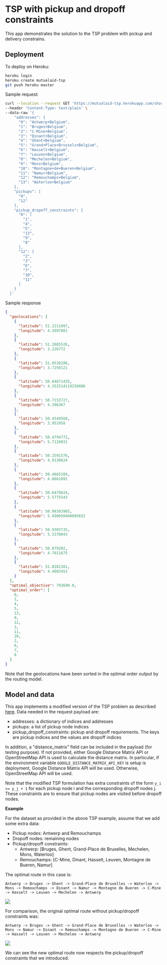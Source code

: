 # TSP with pickup and dropoff constraints

This app demonstrates the solution to the TSP problem with pickup and delivery constrains. 

## Deployment

To deploy on Heroku:

```bash
heroku login
heroku create mutualaid-tsp
git push heroku master
```

Sample request:
```bash
curl --location --request GET 'https://mutualaid-tsp.herokuapp.com/shortest-route' \
--header 'Content-Type: text/plain' \
--data-raw '{
    "addresses": {
      "0": "Antwerp+Belgium",
      "1": "Bruges+Belgium",
      "2": "C-Mine+Belgium",
      "3": "Dinant+Belgium",
      "4": "Ghent+Belgium",
      "5": "Grand+Place+Brussels+Belgium",
      "6": "Hasselt+Belgium",
      "7": "Leuven+Belgium",
      "8": "Mechelen+Belgium",
      "9": "Mons+Belgium",
      "10": "Montagne+de+Bueren+Belgium",
      "11": "Namur+Belgium",
      "12": "Remouchamps+Belgium",
      "13": "Waterloo+Belgium"
    },
    "pickups": [
      "0",
      "12"
    ],
    "pickup_dropoff_constraints": {
      "0": [
        "1",
        "4",
        "5",
        "13",
        "9",
        "8"
      ],
      "12": [
        "2",
        "3",
        "6",
        "7",
        "10",
        "11"
      ]
    }
  }'
```

Sample response
```JSON
{
  "geolocations": [
    {
      "latitude": 51.2211097,
      "longitude": 4.3997081
    },
    {
      "latitude": 51.2085526,
      "longitude": 3.226772
    },
    {
      "latitude": 51.0538286,
      "longitude": 3.7250121
    },
    {
      "latitude": 50.84671435,
      "longitude": 4.352514119250888
    },
    {
      "latitude": 50.7153727,
      "longitude": 4.396367
    },
    {
      "latitude": 50.4549568,
      "longitude": 3.951958
    },
    {
      "latitude": 50.4794772,
      "longitude": 5.7126031
    },
    {
      "latitude": 50.2591576,
      "longitude": 4.9130624
    },
    {
      "latitude": 50.4665284,
      "longitude": 4.8661892
    },
    {
      "latitude": 50.6479624,
      "longitude": 5.5775543
    },
    {
      "latitude": 50.98303985,
      "longitude": 5.490050468085652
    },
    {
      "latitude": 50.9303735,
      "longitude": 5.3378043
    },
    {
      "latitude": 50.879202,
      "longitude": 4.7011675
    },
    {
      "latitude": 51.0281381,
      "longitude": 4.4803453
    }
  ],
  "optimal_objective": 793690.0,
  "optimal_order": [
    0,
    1,
    4,
    5,
    13,
    9,
    12,
    3,
    11,
    10,
    2,
    6,
    7,
    8
  ]
}
```

Note that the geolocations have been sorted in the optimal order output by the  routing model.

## Model and data

This app implements a modified version of the TSP problem as described [here](https://python-mip.readthedocs.io/en/latest/examples.html#the-traveling-salesman-problem).
Data needed in the request payload are:

- addresses: a dictionary of indices and addresses
- pickups: a list of pickup node indices
- pickup_dropoff_constraints: pickup and dropoff requirements. The keys are pickup indices and the values are dropoff indices

In addition, a "distance_matrix" field can be included in the payload (for testing purpose). If not provided, either Google Distance Matrix API or OpenStreetMap API is used to calculate the distance matrix. In particular, if the environment variable `GOOGLE_DISTANCE_MATRIX_API_KEY` is setup is deployment, Google Distance Matrix API will be used. Otherwise, OpenStreetMap API will be used.

Note that the modified TSP formulation has extra constraints of the form `y_i >= y_j + 1` for each pickup node i and the corresponding dropoff nodes j. These constraints are to ensure that pickup nodes are visited before dropoff nodes.

__Example__

For the dataset as provided in the above TSP example, assume that we add some extra data:

- Pickup nodes: Antwerp and Remouchamps
- Dropoff nodes: remaining nodes
- Pickup/dropoff constraints:
    - Antwerp: [Bruges, Ghent, Grand-Place de Bruxelles, Mechelen, Mons, Waterloo]
    - Remouchamps: [C-Mine, Dinant, Hasselt, Leuven, Montagne de Bueren, Namur]

The optimal route in this case is:

```
Antwerp -> Bruges -> Ghent -> Grand-Place de Bruxelles -> Waterloo -> Mons -> Remouchamps -> Dinant -> Namur -> Montagne de Bueren -> C-Mine -> Hasselt -> Leuven -> Mechelen -> Antwerp
```

![](./images/sample_opt_sol.png?raw=true)

For comparison, the original optimal route without pickup/dropoff constraints was:

```
Antwerp -> Bruges -> Ghent -> Grand-Place de Bruxelles -> Waterloo -> Mons -> Namur -> Dinant -> Remouchamps -> Montagne de Bueren -> C-Mine -> Hasselt -> Leuven -> Mechelen -> Antwerp
```

![](./images/original_opt_sol.png?raw=true)

We can see the new optimal route now respects the pickup/dropoff constraints that we introduced.



